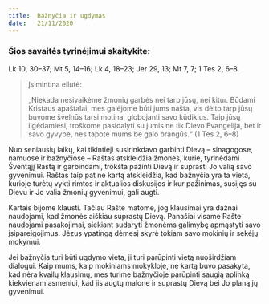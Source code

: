 ```yaml
---
title:  Bažnyčia ir ugdymas
date:   21/11/2020
---
```


### Šios savaitės tyrinėjimui skaitykite:
Lk 10, 30–37; Mt 5, 14–16; Lk 4, 18–23; Jer 29, 13; Mt 7, 7; 1 Tes 2, 6–8.

> <p>Įsimintina eilutė:</p>
> „Niekada nesivaikėme žmonių garbės nei tarp jūsų, nei kitur. Būdami Kristaus apaštalai, mes galėjome būti jums našta, vis dėlto tarp jūsų buvome švelnūs tarsi motina, globojanti savo kūdikius. Taip jūsų ilgėdamiesi, troškome pasidalyti su jumis ne tik Dievo Evangelija, bet ir savo gyvybe, nes tapote mums be galo brangūs.“ (1 Tes 2, 6–8)

Nuo seniausių laikų, kai tikintieji susirinkdavo garbinti Dievą – sinagogose, namuose ir bažnyčiose – Raštas atskleidžia žmones, kurie, tyrinėdami Šventąjį Raštą ir garbindami, trokšta pažinti Dievą ir suprasti Jo valią savo gyvenimui. Raštas taip pat ne kartą atskleidžia, kad bažnyčia yra ta vieta, kurioje turėtų vykti rimtos ir aktualios diskusijos ir kur pažinimas, susijęs su Dievu ir Jo valia žmonių gyvenimui, gali augti.

Kartais bijome klausti. Tačiau Rašte matome, jog klausimai yra dažnai naudojami, kad žmonės aiškiau suprastų Dievą. Panašiai visame Rašte naudojami pasakojimai, siekiant sudaryti žmonėms galimybę apmąstyti savo įsipareigojimus. Jėzus ypatingą dėmesį skyrė tokiam savo mokinių ir sekėjų mokymui.

Jei bažnyčia turi būti ugdymo vieta, ji turi parūpinti vietą nuoširdžiam dialogui. Kaip mums, kaip mokiniams mokykloje, ne kartą buvo pasakyta, kad nėra kvailų klausimų, mes turime bažnyčioje parūpinti saugią aplinką kiekvienam asmeniui, kad jis augtų malone ir suprastų Dievą bei Jo planą jų gyvenimui.
